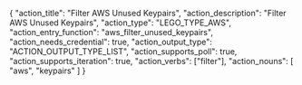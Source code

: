 {
"action_title": "Filter AWS Unused Keypairs",
"action_description": "Filter AWS Unused Keypairs",
"action_type": "LEGO_TYPE_AWS",
"action_entry_function": "aws_filter_unused_keypairs",
"action_needs_credential": true,
"action_output_type": "ACTION_OUTPUT_TYPE_LIST",
"action_supports_poll": true,
"action_supports_iteration": true,
"action_verbs": ["filter"],
"action_nouns": [
"aws",
"keypairs"
]
}
  